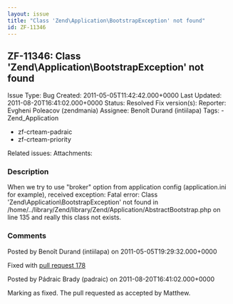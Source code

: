 ```yaml
---
layout: issue
title: "Class 'Zend\Application\BootstrapException' not found"
id: ZF-11346
---
```


ZF-11346: Class 'Zend\\Application\\BootstrapException' not found
-----------------------------------------------------------------

 Issue Type: Bug Created: 2011-05-05T11:42:42.000+0000 Last Updated: 2011-08-20T16:41:02.000+0000 Status: Resolved Fix version(s): 
 Reporter:  Evgheni Poleacov (zendmania)  Assignee:  Benoît Durand (intiilapa)  Tags: - Zend\_Application
- zf-crteam-padraic
- zf-crteam-priority
 
 Related issues: 
 Attachments: 
### Description

When we try to use "broker" option from application config (application.ini for example), received exception: Fatal error: Class 'Zend\\Application\\BootstrapException' not found in /home/../library/Zend/library/Zend/Application/AbstractBootstrap.php on line 135 and really this class not exists.

 

 

### Comments

Posted by Benoît Durand (intiilapa) on 2011-05-05T19:29:32.000+0000

Fixed with [pull request 178](https://github.com/zendframework/zf2/pull/178)

 

 

Posted by Pádraic Brady (padraic) on 2011-08-20T16:41:02.000+0000

Marking as fixed. The pull requested as accepted by Matthew.

 

 